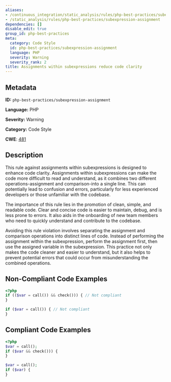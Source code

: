 ```yaml
---
aliases:
- /continuous_integration/static_analysis/rules/php-best-practices/subexpression-assignment
- /static_analysis/rules/php-best-practices/subexpression-assignment
dependencies: []
disable_edit: true
group_id: php-best-practices
meta:
  category: Code Style
  id: php-best-practices/subexpression-assignment
  language: PHP
  severity: Warning
  severity_rank: 2
title: Assignments within subexpressions reduce code clarity
---
```

<!--  SOURCED FROM https://github.com/DataDog/datadog-static-analyzer-rule-docs -->


## Metadata
**ID:** `php-best-practices/subexpression-assignment`

**Language:** PHP

**Severity:** Warning

**Category:** Code Style

**CWE**: [481](https://cwe.mitre.org/data/definitions/481.html)

## Description
This rule against assignments within subexpressions is designed to enhance code clarity. Assignments within subexpressions can make the code more difficult to read and understand, as it combines two different operations-assignment and comparison-into a single line. This can potentially lead to confusion and errors, particularly for less experienced developers or those unfamiliar with the codebase.

The importance of this rule lies in the promotion of clean, simple, and readable code. Clear and concise code is easier to maintain, debug, and is less prone to errors. It also aids in the onboarding of new team members who need to quickly understand and contribute to the codebase.

Avoiding this rule violation involves separating the assignment and comparison operations into distinct lines of code. Instead of performing the assignment within the subexpression, perform the assignment first, then use the assigned variable in the subexpression. This practice not only makes the code cleaner and easier to understand, but it also helps to prevent potential errors that could occur from misunderstanding the combined operations.

## Non-Compliant Code Examples
```php
<?php
if (($var = call()) && check())) { // Not compliant
}

if ($var = call()) { // Not compliant
}
```

## Compliant Code Examples
```php
<?php
$var = call();
if ($var && check())) {
}

$var = call();
if ($var) {
}
```
